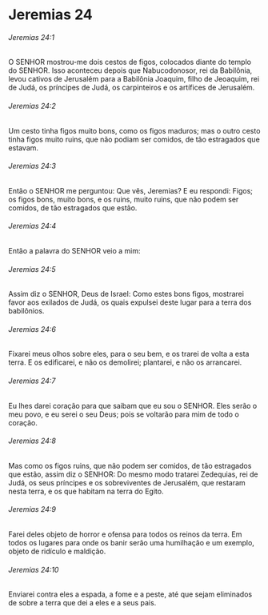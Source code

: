 # Jeremias 24

###### Jeremias 24:1

O SENHOR mostrou-me dois cestos de figos, colocados diante do templo do SENHOR. Isso aconteceu depois que Nabucodonosor, rei da Babilônia, levou cativos de Jerusalém para a Babilônia Joaquim, filho de Jeoaquim, rei de Judá, os príncipes de Judá, os carpinteiros e os artífices de Jerusalém.

###### Jeremias 24:2

Um cesto tinha figos muito bons, como os figos maduros; mas o outro cesto tinha figos muito ruins, que não podiam ser comidos, de tão estragados que estavam.

###### Jeremias 24:3

Então o SENHOR me perguntou: Que vês, Jeremias? E eu respondi: Figos; os figos bons, muito bons, e os ruins, muito ruins, que não podem ser comidos, de tão estragados que estão.

###### Jeremias 24:4

Então a palavra do SENHOR veio a mim:

###### Jeremias 24:5

Assim diz o SENHOR, Deus de Israel: Como estes bons figos, mostrarei favor aos exilados de Judá, os quais expulsei deste lugar para a terra dos babilônios.

###### Jeremias 24:6

Fixarei meus olhos sobre eles, para o seu bem, e os trarei de volta a esta terra. E os edificarei, e não os demolirei; plantarei, e não os arrancarei.

###### Jeremias 24:7

Eu lhes darei coração para que saibam que eu sou o SENHOR. Eles serão o meu povo, e eu serei o seu Deus; pois se voltarão para mim de todo o coração.

###### Jeremias 24:8

Mas como os figos ruins, que não podem ser comidos, de tão estragados que estão, assim diz o SENHOR: Do mesmo modo tratarei Zedequias, rei de Judá, os seus príncipes e os sobreviventes de Jerusalém, que restaram nesta terra, e os que habitam na terra do Egito.

###### Jeremias 24:9

Farei deles objeto de horror e ofensa para todos os reinos da terra. Em todos os lugares para onde os banir serão uma humilhação e um exemplo, objeto de ridículo e maldição.

###### Jeremias 24:10

Enviarei contra eles a espada, a fome e a peste, até que sejam eliminados de sobre a terra que dei a eles e a seus pais.


